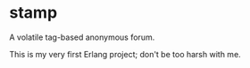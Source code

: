 stamp
=====

A volatile tag-based anonymous forum.

This is my very first Erlang project; don't be too harsh with me.
